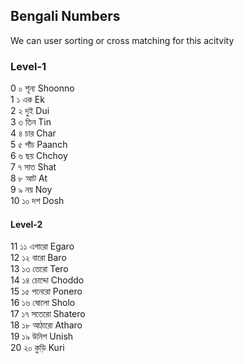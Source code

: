## Bengali Numbers
We can user sorting or cross matching for this acitvity
### Level-1

0	০	শূন্য	Shoonno  
1	১	এক	Ek  
2	২	দুই	Dui  
3	৩	তিন	Tin  
4	৪	চার	Char  
5	৫	পাঁচ	Paanch  
6	৬	ছয়	Chchoy  
7	৭	সাত	Shat  
8	৮	আট	At  
9	৯	নয়	Noy  
10	১০	দশ	Dosh

#### Level-2

11	১১	এগারো	Egaro  
12	১২	বারো	Baro  
13	১৩	তেরো	Tero  
14	১৪	চোদ্দো	Choddo  
15	১৫	পনেরো	Ponero  
16	১৬	ষোলো	Sholo  
17	১৭	সতেরো	Shatero  
18	১৮	আঠারো	Atharo  
19	১৯	উনিশ	Unish  
20	২০	কুড়ি 	Kuri

